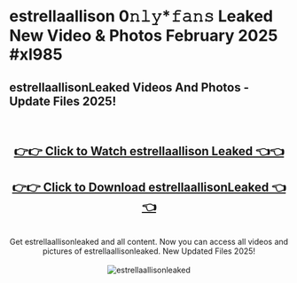 # estrellaallison 0𝚗𝚕𝚢*𝚏𝚊𝚗𝚜 Leaked New Video & Photos February 2025 #xl985

<h2>estrellaallisonLeaked Videos And Photos - Update Files 2025!</h2>
<br>
<div align="center">
<h2><a href="https://mediaupload.pro?title=estrellaallison&ref=11F" rel="nofollow">👉👉 Click to Watch estrellaallison Leaked 👈👈</a></h2>
<h2><a href="https://mediaupload.pro?title=estrellaallison&ref=11F" rel="nofollow">👉👉 Click to Download estrellaallisonLeaked 👈👈</a></h2>
<br>
Get estrellaallisonleaked and all content. Now you can access all videos and pictures of estrellaallisonleaked. New Updated Files 2025!
<br>
<br>
<a href="https://mediaupload.pro?title=estrellaallison&ref=11F" rel="nofollow" data-target="animated-image.originalLink"><img src="https://i.ibb.co/Gkj2r4b/banner.png" alt="estrellaallisonleaked" style="max-width: 100%; display: inline-block;" data-target="animated-image.originalImage"></a>
</div>
<br>

